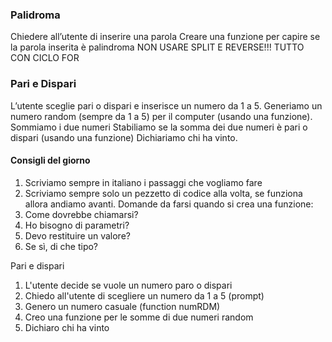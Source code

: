 ### Palidroma

Chiedere all’utente di inserire una parola
Creare una funzione per capire se la parola inserita è palindroma
NON USARE SPLIT E REVERSE!!! TUTTO CON CICLO FOR


### Pari e Dispari

L’utente sceglie pari o dispari e inserisce un numero da 1 a 5.
Generiamo un numero random (sempre da 1 a 5) per il computer (usando una funzione).
Sommiamo i due numeri
Stabiliamo se la somma dei due numeri è pari o dispari (usando una funzione)
Dichiariamo chi ha vinto.


#### Consigli del giorno

1. Scriviamo sempre in italiano i passaggi che vogliamo fare
2. Scriviamo sempre solo un pezzetto di codice alla volta, se funziona allora andiamo avanti.
Domande da  farsi quando si crea una funzione:
1. Come dovrebbe chiamarsi?
2. Ho bisogno di parametri?
3. Devo restituire un valore?
4. Se sì, di che tipo?


Pari e dispari

1. L'utente decide se vuole un numero paro o dispari
2. Chiedo all'utente di scegliere un numero da 1 a 5 (prompt)
3. Genero un numero casuale (function numRDM)
4. Creo una funzione per le somme di due numeri random
5. Dichiaro chi ha vinto
